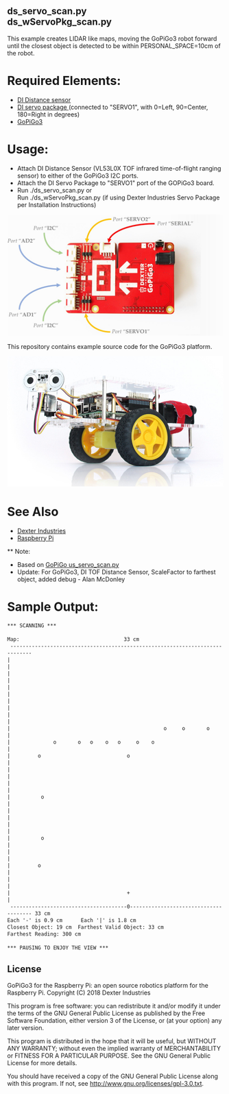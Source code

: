 ## ds_servo_scan.py </br>  ds_wServoPkg_scan.py 

This example creates LIDAR like maps, moving the GoPiGo3 robot forward until the closest
object is detected to be within PERSONAL_SPACE=10cm of the robot.

# Required Elements:

- [ DI Distance sensor ](https://www.dexterindustries.com/shop/distance-sensor/)
- [ DI servo package ](https://www.dexterindustries.com/shop/servo-package/) 
  (connected to "SERVO1", with 0=Left, 90=Center, 180=Right in degrees)
- [ GoPiGo3 ](https://www.dexterindustries.com/gopigo3/)

# Usage:
- Attach DI Distance Sensor (VL53L0X TOF infrared time-of-flight ranging sensor) to either of the GoPiGo3 I2C ports.
- Attach the DI Servo Package to "SERVO1" port of the GOPiGo3 board.
- Run ./ds_servo_scan.py  or </br>
  Run ./ds_wServoPkg_scan.py (if using Dexter Industries Servo Package per Installation Instructions)

![ GoPiGo3 Board ](https://github.com/DexterInd/GoPiGo3/blob/master/docs/source/images/gpg3_ports.jpg)

This repository contains example source code for the GoPiGo3 platform.

![ GoPiGo3 ](https://github.com/DexterInd/GoPiGo3/blob/master/docs/source/images/gopigo3.jpg)

# See Also

- [Dexter Industries](http://www.dexterindustries.com/GoPiGo)
- [Raspberry Pi](http://www.raspberrypi.org/)

** Note: 
- Based on [ GoPiGo us_servo_scan.py ](https://github.com/DexterInd/GoPiGo/blob/master/Software/Python/Examples/Ultrasonic_Servo/us_servo_scan.py)
- Update: For GoPiGo3, DI TOF Distance Sensor, ScaleFactor to farthest object, added debug - Alan McDonley

# Sample Output:
```
*** SCANNING ***

Map:                                  33 cm
 -----------------------------------------------------------------------------
|                                                                             |
|                                                                             |
|                                                                             |
|                                                                             |
|                                                                             |
|                                                  o     o       o            |
|              o       o   o    o   o     o    o                              |
|         o                            o                                      |
|                                                                             |
|                                                                             |
|          o                                                                  |
|                                                                             |
|                                                                             |
|          o                                                                  |
|                                                                             |
|         o                                                                   |
|                                                                             |
|                                      +                                      |
 --------------------------------------0-------------------------------------- 33 cm
Each '-' is 0.9 cm      Each '|' is 1.8 cm
Closest Object: 19 cm  Farthest Valid Object: 33 cm
Farthest Reading: 300 cm

*** PAUSING TO ENJOY THE VIEW ***
```

## License
GoPiGo3 for the Raspberry Pi: an open source robotics platform for the Raspberry Pi.
Copyright (C) 2018  Dexter Industries

This program is free software: you can redistribute it and/or modify
it under the terms of the GNU General Public License as published by
the Free Software Foundation, either version 3 of the License, or
(at your option) any later version.

This program is distributed in the hope that it will be useful,
but WITHOUT ANY WARRANTY; without even the implied warranty of
MERCHANTABILITY or FITNESS FOR A PARTICULAR PURPOSE.  See the
GNU General Public License for more details.

You should have received a copy of the GNU General Public License
along with this program.  If not, see <http://www.gnu.org/licenses/gpl-3.0.txt>.
